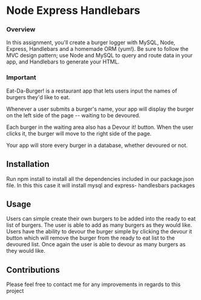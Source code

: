 # Node Express Handlebars

### Overview

In this assignment, you'll create a burger logger with MySQL, Node, Express, Handlebars and a homemade ORM (yum!). Be sure to follow the MVC design pattern; use Node and MySQL to query and route data in your app, and Handlebars to generate your HTML.

### Important

Eat-Da-Burger! is a restaurant app that lets users input the names of burgers they'd like to eat.

Whenever a user submits a burger's name, your app will display the burger on the left side of the page -- waiting to be devoured.

Each burger in the waiting area also has a Devour it! button. When the user clicks it, the burger will move to the right side of the page.

Your app will store every burger in a database, whether devoured or not.

## Installation

Run npm install to install all the dependencies included in our package.json file. In this this case it will install mysql and express- handlesbars  packages 

## Usage

Users can simple create their own burgers to be added into the ready to eat list of burgers. The user is able to add as many burgers as they would like. Users have the ability to devour the burger simple by clicking the devour it button which will remove the burger from the ready to eat list to the devoured list. Once again the user is able to devour as many burgers as they would like.  
  
## Contributions

Please feel free to contact me for any improvements in regards to this project

 
  